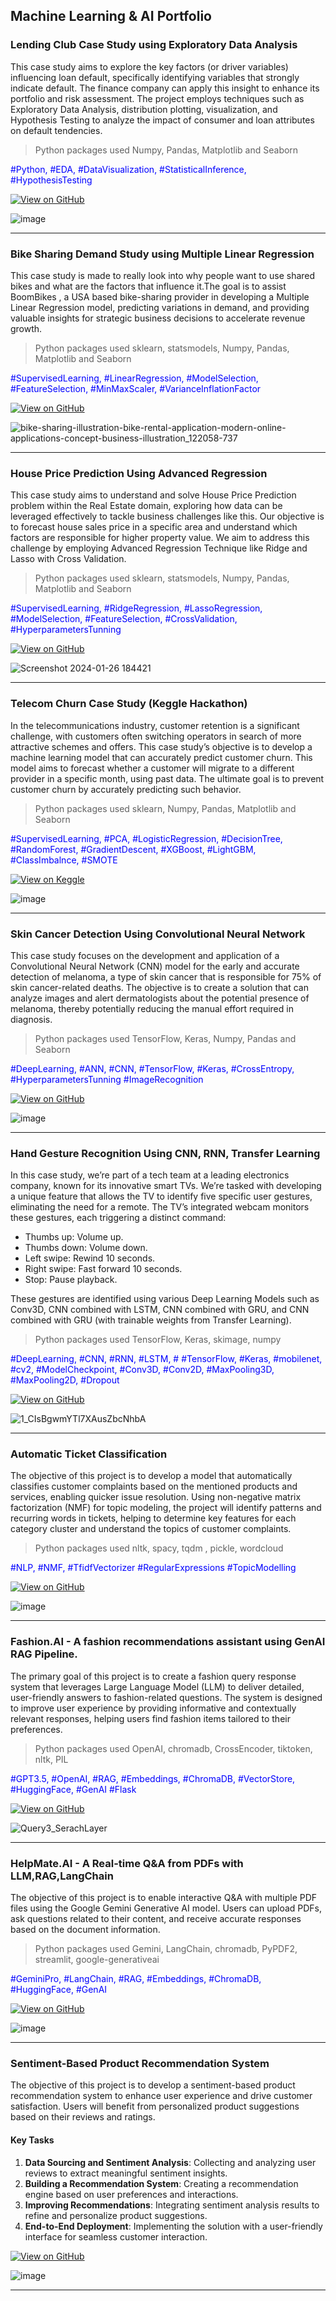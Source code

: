 ## Machine Learning & AI Portfolio

### Lending Club Case Study using Exploratory Data Analysis

This case study aims to explore the key factors (or driver variables) influencing loan default, specifically identifying variables that strongly indicate default. The finance company can apply this insight to enhance its portfolio and risk assessment. The project employs techniques such as Exploratory Data Analysis, distribution plotting, visualization, and Hypothesis Testing to analyze the impact of consumer and loan attributes on default tendencies.

> Python packages used Numpy, Pandas, Matplotlib and Seaborn

<span style="color: blue;">#Python, #EDA, #DataVisualization, #StatisticalInference, #HypothesisTesting</span>

[![View on GitHub](https://img.shields.io/badge/GitHub-View_on_GitHub-blue?logo=GitHub)](https://github.com/dynamicanupam/Lending-Club-Case-Study)

![image](https://github.com/dynamicanupam/dynamicanupam.github.io/assets/61014822/fdcfb3f1-4ca9-41a2-b2d1-1f0e260b4a76)

------
### Bike Sharing Demand Study using Multiple Linear Regression

This case study is made to really look into why people want to use shared bikes and what are the factors that influence it.The goal is to assist BoomBikes , a USA based bike-sharing provider in developing a Multiple Linear Regression model, predicting variations in demand, and providing valuable insights for strategic business decisions to accelerate revenue growth.

> Python packages used sklearn, statsmodels, Numpy, Pandas, Matplotlib and Seaborn

<span style="color: blue;">#SupervisedLearning, #LinearRegression, #ModelSelection, #FeatureSelection, #MinMaxScaler, #VarianceInflationFactor </span>

[![View on GitHub](https://img.shields.io/badge/GitHub-View_on_GitHub-blue?logo=GitHub)](https://github.com/dynamicanupam/Bike-Sharing-Demand-Case-Study)

![bike-sharing-illustration-bike-rental-application-modern-online-applications-concept-business-illustration_122058-737](https://github.com/dynamicanupam/dynamicanupam.github.io/assets/61014822/dbeef5d7-8b3e-41af-9295-4c421d6dc41c)

------
### House Price Prediction Using Advanced Regression

This case study aims to understand and solve House Price Prediction problem within the Real Estate domain, exploring how data can be leveraged effectively to tackle business challenges like this. Our objective is to forecast house sales price in a specific area and understand which factors are responsible for higher property value. We aim to address this challenge by employing Advanced Regression Technique like Ridge and Lasso with Cross Validation.

> Python packages used sklearn, statsmodels, Numpy, Pandas, Matplotlib and Seaborn

<span style="color: blue;">#SupervisedLearning, #RidgeRegression, #LassoRegression, #ModelSelection, #FeatureSelection, #CrossValidation, #HyperparametersTunning  </span>

[![View on GitHub](https://img.shields.io/badge/GitHub-View_on_GitHub-blue?logo=GitHub)](https://github.com/dynamicanupam/House-Price-Prediction)

![Screenshot 2024-01-26 184421](https://github.com/dynamicanupam/dynamicanupam.github.io/assets/61014822/60680df4-99fe-49a9-8176-4fbf74692cbf)

------
### Telecom Churn Case Study (Keggle Hackathon)

In the telecommunications industry, customer retention is a significant challenge, with customers often switching operators in search of more attractive schemes and offers. This case study’s objective is to develop a machine learning model that can accurately predict customer churn. This model aims to forecast whether a customer will migrate to a different provider in a specific month, using past data. The ultimate goal is to prevent customer churn by accurately predicting such behavior.

> Python packages used sklearn, Numpy, Pandas, Matplotlib and Seaborn

<span style="color: blue;">#SupervisedLearning, #PCA, #LogisticRegression, #DecisionTree, #RandomForest, #GradientDescent, #XGBoost, #LightGBM, #ClassImbalnce, #SMOTE </span>

[![View on Keggle](https://img.shields.io/badge/Keggle-Leaderboard-blue)](https://www.kaggle.com/competitions/telecom-churn-case-study-hackathon-c57/leaderboard)

![image](https://github.com/dynamicanupam/dynamicanupam.github.io/assets/61014822/f2e1ddfd-f16c-45a3-8df3-4fa70df07cdd)

------
### Skin Cancer Detection Using Convolutional Neural Network

This case study focuses on the development and application of a Convolutional Neural Network (CNN) model for the early and accurate detection of melanoma, a type of skin cancer that is responsible for 75% of skin cancer-related deaths. The objective is to create a solution that can analyze images and alert dermatologists about the potential presence of melanoma, thereby potentially reducing the manual effort required in diagnosis.

> Python packages used TensorFlow, Keras, Numpy, Pandas and Seaborn

<span style="color: blue;">#DeepLearning, #ANN, #CNN, #TensorFlow, #Keras, #CrossEntropy, #HyperparametersTunning #ImageRecognition  </span>

[![View on GitHub](https://img.shields.io/badge/GitHub-View_on_GitHub-blue?logo=GitHub)](https://github.com/dynamicanupam/Skin-Cancer-Detection)

![image](https://github.com/dynamicanupam/dynamicanupam.github.io/assets/61014822/a2c594c1-6492-4d74-ba72-f5d65da269dd)

------
### Hand Gesture Recognition Using CNN, RNN, Transfer Learning

In this case study, we’re part of a tech team at a leading electronics company, known for its innovative smart TVs. We’re tasked with developing a unique feature that allows the TV to identify five specific user gestures, eliminating the need for a remote. The TV’s integrated webcam monitors these gestures, each triggering a distinct command:

- Thumbs up: Volume up.
- Thumbs down: Volume down.
- Left swipe: Rewind 10 seconds.
- Right swipe: Fast forward 10 seconds.
- Stop: Pause playback.

These gestures are identified using various Deep Learning Models such as Conv3D, CNN combined with LSTM, CNN combined with GRU, and CNN combined with GRU (with trainable weights from Transfer Learning).

> Python packages used TensorFlow, Keras, skimage, numpy

<span style="color: blue;">#DeepLearning, #CNN, #RNN, #LSTM, # #TensorFlow, #Keras, #mobilenet, #cv2, #ModelCheckpoint, #Conv3D, #Conv2D,  #MaxPooling3D, #MaxPooling2D, #Dropout </span>

[![View on GitHub](https://img.shields.io/badge/GitHub-View_on_GitHub-blue?logo=GitHub)](https://github.com/dynamicanupam/Hand-Gesture-Recognition)

![1_CIsBgwmYTl7XAusZbcNhbA](https://github.com/dynamicanupam/dynamicanupam.github.io/assets/61014822/1a130850-654c-4d22-a1b5-c84efd090ef2)

------
### Automatic Ticket Classification

The objective of this project is to develop a model that automatically classifies customer complaints based on the mentioned products and services, enabling quicker issue resolution. Using non-negative matrix factorization (NMF) for topic modeling, the project will identify patterns and recurring words in tickets, helping to determine key features for each category cluster and understand the topics of customer complaints.

> Python packages used nltk, spacy, tqdm , pickle, wordcloud 

<span style="color: blue;">#NLP, #NMF, #TfidfVectorizer #RegularExpressions #TopicModelling</span>

[![View on GitHub](https://img.shields.io/badge/GitHub-View_on_GitHub-blue?logo=GitHub)](https://github.com/dynamicanupam/Automatic-Ticket-Classification-Using-NLP)

![image](https://github.com/user-attachments/assets/9630e533-2803-48bd-b9ec-714d492d9a08)

------
### Fashion.AI - A fashion recommendations assistant using GenAI RAG Pipeline.

The primary goal of this project is to create a fashion query response system that leverages 
Large Language Model (LLM) to deliver detailed, user-friendly answers to fashion-related questions. The system 
is designed to improve user experience by providing informative and contextually relevant 
responses, helping users find fashion items tailored to their preferences. 

> Python packages used OpenAI, chromadb, CrossEncoder, tiktoken, nltk, PIL

<span style="color: blue;">#GPT3.5, #OpenAI, #RAG, #Embeddings, #ChromaDB, #VectorStore, #HuggingFace, #GenAI #Flask </span>

[![View on GitHub](https://img.shields.io/badge/GitHub-View_on_GitHub-blue?logo=GitHub)](https://github.com/dynamicanupam/Fashion_Recommendation_System_using_RAG_pipeline)

![Query3_SerachLayer](https://github.com/user-attachments/assets/34951fab-2607-4442-a6c8-9cfc11d0eae5)

-----
###  HelpMate.AI - A Real-time Q&A from PDFs with LLM,RAG,LangChain

The objective of this project is to enable interactive Q&A with multiple PDF files using the Google Gemini Generative AI model. Users can upload PDFs, ask questions related to their content, and receive accurate responses based on the document information.

> Python packages used Gemini, LangChain, chromadb, PyPDF2, streamlit, google-generativeai

<span style="color: blue;">#GeminiPro, #LangChain, #RAG, #Embeddings, #ChromaDB, #HuggingFace, #GenAI </span>

[![View on GitHub](https://img.shields.io/badge/GitHub-View_on_GitHub-blue?logo=GitHub)](https://github.com/dynamicanupam/Chat_with_PDF_using_LangChain)

![image](https://github.com/user-attachments/assets/840d4340-a96b-467d-8c8c-07dd74a1c95d)

-----
### Sentiment-Based Product Recommendation System

The objective of this project is to develop a sentiment-based product recommendation system to enhance user experience and drive customer satisfaction. Users will benefit from personalized product suggestions based on their reviews and ratings.

#### Key Tasks
1. **Data Sourcing and Sentiment Analysis**: Collecting and analyzing user reviews to extract meaningful sentiment insights.
2. **Building a Recommendation System**: Creating a recommendation engine based on user preferences and interactions.
3. **Improving Recommendations**: Integrating sentiment analysis results to refine and personalize product suggestions.
4. **End-to-End Deployment**: Implementing the solution with a user-friendly interface for seamless customer interaction.


[![View on GitHub](https://img.shields.io/badge/GitHub-View_on_GitHub-blue?logo=GitHub)](https://github.com/dynamicanupam/Sentiment_Based_Recommendation_System_using_NLP)

![image](https://github.com/user-attachments/assets/caeabf3f-875c-4c26-9ae2-c46e5f6d21a5)

----
